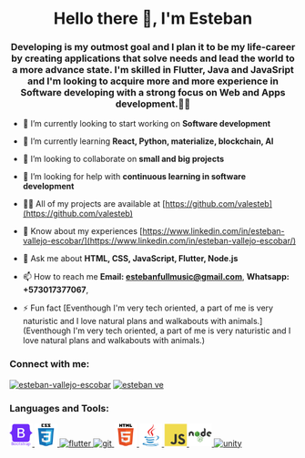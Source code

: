 <h1 align="center">Hello there 👋, I'm Esteban</h1>
<h3 align="center">Developing is my outmost goal and I plan it to be my life-career by creating applications that solve needs and lead the world to a more advance state. I'm skilled in Flutter, Java and JavaSript and I'm looking to acquire more and more experience in Software developing with a strong focus on Web and Apps development.👨‍💻</h3>

- 🔭 I’m currently looking to start working on **Software development**

- 🌱 I’m currently learning **React, Python, materialize, blockchain, AI**

- 👯 I’m looking to collaborate on **small and big projects**

- 🤝 I’m looking for help with **continuous learning in software development**

- 👨‍💻 All of my projects are available at [https://github.com/valesteb](https://github.com/valesteb)

- 📄 Know about my experiences [https://www.linkedin.com/in/esteban-vallejo-escobar/](https://www.linkedin.com/in/esteban-vallejo-escobar/)

- 💬 Ask me about **HTML, CSS, JavaScript, Flutter, Node.js**

- 📫 How to reach me **Email: estebanfullmusic@gmail.com**, **Whatsapp: +573017377067**, 


- ⚡ Fun fact [Eventhough I'm very tech oriented, a part of me is very naturistic and I love natural plans and walkabouts with animals.](Eventhough I'm very tech oriented, a part of me is very naturistic and I love natural plans and walkabouts with animals.)

<h3 align="left">Connect with me:</h3>
<p align="left">
<a href="https://linkedin.com/in/esteban-vallejo-escobar" target="blank"><img align="center" src="https://raw.githubusercontent.com/rahuldkjain/github-profile-readme-generator/master/src/images/icons/Social/linked-in-alt.svg" alt="esteban-vallejo-escobar" height="30" width="40" /></a>
<a href="https://fb.com/esteban ve" target="blank"><img align="center" src="https://raw.githubusercontent.com/rahuldkjain/github-profile-readme-generator/master/src/images/icons/Social/facebook.svg" alt="esteban ve" height="30" width="40" /></a>
</p>

<h3 align="left">Languages and Tools:</h3>
<p align="left"> <a href="https://getbootstrap.com" target="_blank" rel="noreferrer"> <img src="https://raw.githubusercontent.com/devicons/devicon/master/icons/bootstrap/bootstrap-plain-wordmark.svg" alt="bootstrap" width="40" height="40"/> </a> <a href="https://www.w3schools.com/css/" target="_blank" rel="noreferrer"> <img src="https://raw.githubusercontent.com/devicons/devicon/master/icons/css3/css3-original-wordmark.svg" alt="css3" width="40" height="40"/> </a> <a href="https://flutter.dev" target="_blank" rel="noreferrer"> <img src="https://www.vectorlogo.zone/logos/flutterio/flutterio-icon.svg" alt="flutter" width="40" height="40"/> </a> <a href="https://git-scm.com/" target="_blank" rel="noreferrer"> <img src="https://www.vectorlogo.zone/logos/git-scm/git-scm-icon.svg" alt="git" width="40" height="40"/> </a> <a href="https://www.w3.org/html/" target="_blank" rel="noreferrer"> <img src="https://raw.githubusercontent.com/devicons/devicon/master/icons/html5/html5-original-wordmark.svg" alt="html5" width="40" height="40"/> </a> <a href="https://www.java.com" target="_blank" rel="noreferrer"> <img src="https://raw.githubusercontent.com/devicons/devicon/master/icons/java/java-original.svg" alt="java" width="40" height="40"/> </a> <a href="https://developer.mozilla.org/en-US/docs/Web/JavaScript" target="_blank" rel="noreferrer"> <img src="https://raw.githubusercontent.com/devicons/devicon/master/icons/javascript/javascript-original.svg" alt="javascript" width="40" height="40"/> </a> <a href="https://nodejs.org" target="_blank" rel="noreferrer"> <img src="https://raw.githubusercontent.com/devicons/devicon/master/icons/nodejs/nodejs-original-wordmark.svg" alt="nodejs" width="40" height="40"/> </a> <a href="https://unity.com/" target="_blank" rel="noreferrer"> <img src="https://www.vectorlogo.zone/logos/unity3d/unity3d-icon.svg" alt="unity" width="40" height="40"/> </a> </p>
